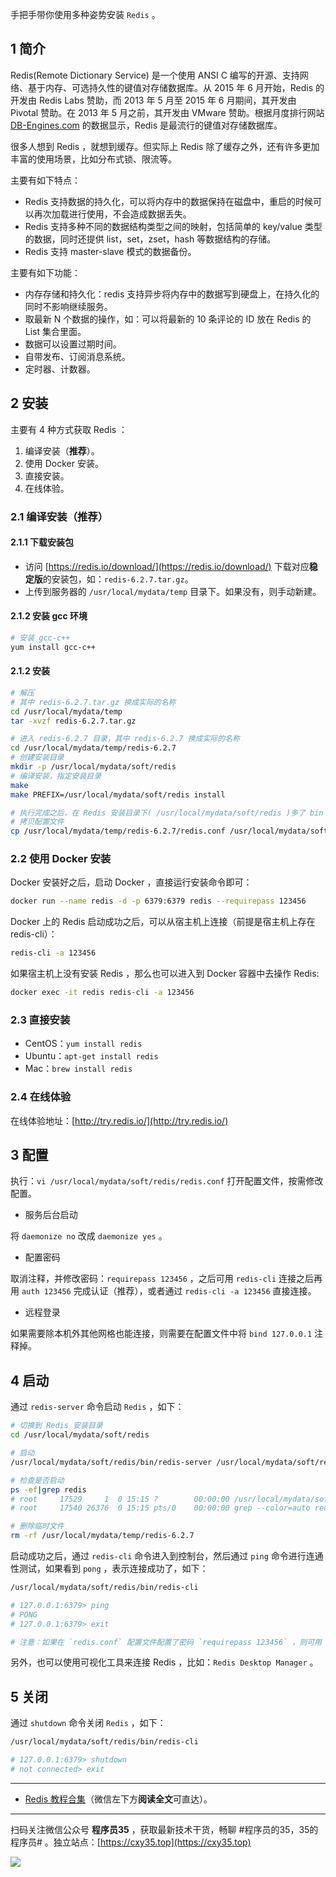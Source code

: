 手把手带你使用多种姿势安装 `Redis` 。
<!-- more -->

## 1 简介

Redis(Remote Dictionary Service) 是一个使用 ANSI C 编写的开源、支持网络、基于内存、可选持久性的键值对存储数据库。从 2015 年 6 月开始，Redis 的开发由 Redis Labs 赞助，而 2013 年 5 月至 2015 年 6 月期间，其开发由 Pivotal 赞助。在 2013 年 5 月之前，其开发由 VMware 赞助。根据月度排行网站 [DB-Engines.com](https://db-engines.com) 的数据显示，Redis 是最流行的键值对存储数据库。

很多人想到 Redis ，就想到缓存。但实际上 Redis 除了缓存之外，还有许多更加丰富的使用场景，比如分布式锁、限流等。

主要有如下特点：

- Redis 支持数据的持久化，可以将内存中的数据保持在磁盘中，重启的时候可以再次加载进行使用，不会造成数据丢失。
- Redis 支持多种不同的数据结构类型之间的映射，包括简单的 key/value 类型的数据，同时还提供 list，set，zset，hash 等数据结构的存储。
- Redis 支持 master-slave 模式的数据备份。

主要有如下功能：

- 内存存储和持久化：redis 支持异步将内存中的数据写到硬盘上，在持久化的同时不影响继续服务。
- 取最新 N 个数据的操作，如：可以将最新的 10 条评论的 ID 放在 Redis 的 List 集合里面。
- 数据可以设置过期时间。
- 自带发布、订阅消息系统。
- 定时器、计数器。

## 2 安装
 
主要有 4 种方式获取 Redis ：

1. 编译安装（**推荐**）。
2. 使用 Docker 安装。
3. 直接安装。
4. 在线体验。

### 2.1 编译安装（推荐）

#### 2.1.1 下载安装包

- 访问 [https://redis.io/download/](https://redis.io/download/) 下载对应**稳定版**的安装包，如：`redis-6.2.7.tar.gz`。
- 上传到服务器的 `/usr/local/mydata/temp` 目录下。如果没有，则手动新建。

#### 2.1.2 安装 gcc 环境

```bash
# 安装 gcc-c++
yum install gcc-c++
```

#### 2.1.2 安装

```bash
# 解压
# 其中 redis-6.2.7.tar.gz 换成实际的名称
cd /usr/local/mydata/temp
tar -xvzf redis-6.2.7.tar.gz

# 进入 redis-6.2.7 目录，其中 redis-6.2.7 换成实际的名称
cd /usr/local/mydata/temp/redis-6.2.7
# 创建安装目录
mkdir -p /usr/local/mydata/soft/redis
# 编译安装，指定安装目录
make
make PREFIX=/usr/local/mydata/soft/redis install

# 执行完成之后，在 Redis 安装目录下( /usr/local/mydata/soft/redis )多了 bin 目录
# 拷贝配置文件
cp /usr/local/mydata/temp/redis-6.2.7/redis.conf /usr/local/mydata/soft/redis
```

### 2.2 使用 Docker 安装

Docker 安装好之后，启动 Docker ，直接运行安装命令即可：

```bash
docker run --name redis -d -p 6379:6379 redis --requirepass 123456
```

Docker 上的 Redis 启动成功之后，可以从宿主机上连接（前提是宿主机上存在 redis-cli）：

```bash
redis-cli -a 123456
```

如果宿主机上没有安装 Redis ，那么也可以进入到 Docker 容器中去操作 Redis:

```bash
docker exec -it redis redis-cli -a 123456
```

### 2.3 直接安装

- CentOS：`yum install redis`
- Ubuntu：`apt-get install redis`
- Mac：`brew install redis`

### 2.4 在线体验

在线体验地址：[http://try.redis.io/](http://try.redis.io/) 

## 3 配置

执行：`vi /usr/local/mydata/soft/redis/redis.conf` 打开配置文件，按需修改配置。

- 服务后台启动

将 `daemonize no` 改成 `daemonize yes` 。

- 配置密码

取消注释，并修改密码：`requirepass 123456` ，之后可用 `redis-cli` 连接之后再用 `auth 123456` 完成认证（推荐），或者通过 `redis-cli -a 123456` 直接连接。

- 远程登录

如果需要除本机外其他网格也能连接，则需要在配置文件中将 `bind 127.0.0.1` 注释掉。

## 4 启动

通过 `redis-server` 命令启动 `Redis` ，如下：

```bash
# 切换到 Redis 安装目录
cd /usr/local/mydata/soft/redis

# 启动
/usr/local/mydata/soft/redis/bin/redis-server /usr/local/mydata/soft/redis/redis.conf

# 检查是否启动
ps -ef|grep redis
# root     17529     1  0 15:15 ?        00:00:00 /usr/local/mydata/soft/redis/bin/redis-server 127.0.0.1:6379
# root     17540 26376  0 15:15 pts/0    00:00:00 grep --color=auto redis

# 删除临时文件
rm -rf /usr/local/mydata/temp/redis-6.2.7
```

启动成功之后，通过 `redis-cli` 命令进入到控制台，然后通过 `ping` 命令进行连通性测试，如果看到 `pong` ，表示连接成功了，如下：

```bash
/usr/local/mydata/soft/redis/bin/redis-cli

# 127.0.0.1:6379> ping
# PONG
# 127.0.0.1:6379> exit

# 注意：如果在 `redis.conf` 配置文件配置了密码 `requirepass 123456` ，则可用 `redis-cli` 连接之后再用 `auth 123456` 完成认证（推荐），或者通过 `redis-cli -a 123456` 直接连接。
```

另外，也可以使用可视化工具来连接 Redis ，比如：`Redis Desktop Manager` 。

## 5 关闭

通过 `shutdown` 命令关闭 `Redis` ，如下：

```bash
/usr/local/mydata/soft/redis/bin/redis-cli

# 127.0.0.1:6379> shutdown
# not connected> exit
```

---

- [Redis 教程合集](https://mp.weixin.qq.com/s/iivXrj1cfTiPy89ueE_53Q)（微信左下方**阅读全文**可直达）。


---

扫码关注微信公众号 **程序员35** ，获取最新技术干货，畅聊 #程序员的35，35的程序员# 。独立站点：[https://cxy35.top](https://cxy35.top)

![](https://oscimg.oschina.net/oscnet/up-285838b9c516db5bb1ba760f292f2346078.JPEG)